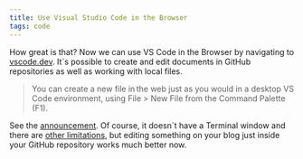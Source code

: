 ```yaml
---
title: Use Visual Studio Code in the Browser
tags: code
---
```

How great is that? Now we can use VS Code in the Browser by navigating to [vscode.dev](https://vscode.dev). It´s possible to create and edit documents in GitHub repositories as well as working with local files. 

> You can create a new file in the web just as you would in a desktop VS Code environment, using File > New File from the Command Palette (F1).

See the [announcement](https://code.visualstudio.com/blogs/2021/10/20/vscode-dev). Of course, it doesn´t have a Terminal window and there are [other limitations](https://code.visualstudio.com/docs/editor/vscode-web), but editing something on your blog just inside your GitHub repository works much better now.
